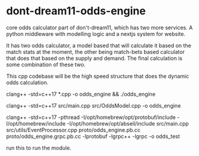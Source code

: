 # dont-dream11-odds-engine

core odds calculator part of don't-dream11, which has two more services. A python middleware with modelling logic and a nextjs system for website.

It has two odds calculator, a model based that will calculate it based on the match stats at the moment, the other being match-bets based calculator that does that based on
the supply and demand. The final calculation is some combination of these two.

This cpp codebase will be the high speed structure that does the dynamic odds calculation.


clang++ -std=c++17 *.cpp -o odds_engine && ./odds_engine

clang++ -std=c++17 src/main.cpp src/OddsModel.cpp -o odds_engine

clang++ -std=c++17 -pthread -I/opt/homebrew/opt/protobuf/include -I/opt/homebrew/include -I/opt/homebrew/opt/abseil/include src/main.cpp  src/utils/EventProcessor.cpp proto/odds_engine.pb.cc  proto/odds_engine.grpc.pb.cc  -lprotobuf -lgrpc++ -lgrpc -o odds_test

run this to run the module. 